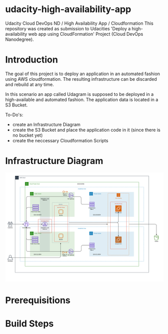 # udacity-high-availability-app
Udacity Cloud DevOps ND / High Availability App / Cloudformation
This repository was created as submission to Udacities 'Deploy a high-availability web app using CloudFormation' Project (Cloud DevOps Nanodegree).

# Introduction
The goal of this project is to deploy an application in an automated fashion using AWS cloudformation.
The resulting infrastructure can be discarded and rebuild at any time.

In this scenario an app called Udagram is supposed to be deployed in a high-available and automated fashion.
The application data is located in a S3 Bucket.

To-Do's:
* create an Infrastructure Diagram
* create the S3 Bucket and place the application code in it (since there is no bucket yet)
* create the neccessary Cloudformation Scripts

# Infrastructure Diagram
![alt text][architecture]

[architecture]: infrastructure-diagram.png "Architecture Diagram"

# Prerequisitions

# Build Steps 
